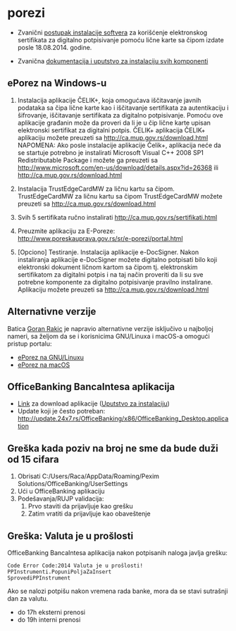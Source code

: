 # porezi

* Zvanični [postupak instalacije softvera](http://www.poreskauprava.gov.rs/e-porezi/portal.html) za korišćenje elektronskog sertifikata za digitalno potpisivanje pomoću lične karte sa čipom izdate posle 18.08.2014. godine.

* Zvanična [dokumentacija i uputstvo za instalaciju svih komponenti](http://ca.mup.gov.rs/dokumentacija.html)

## ePorez na Windows-u

1. Instalacija aplikacije ČELIK+, koja omogućava iščitavanje javnih podataka sa čipa lične karte kao i iščitavanje sertifikata za autentikaciju i šifrovanje, iščitavanje sertifikata za digitalno potpisivanje. Pomoću ove aplikacije građanin može da proveri da li je u čip lične karte upisan elektronski sertifikat za digitalni potpis.
ČELIK+ aplikacija
ČELIK+ aplikaciju možete preuzeti sa http://ca.mup.gov.rs/download.html
NAPOMENA: Ako posle instalacije aplikacije Čelik+, aplikacija neće da se startuje potrebno je instalirati Microsoft Visual C++ 2008 SP1 Redistributable Package i možete ga preuzeti sa http://www.microsoft.com/en-us/download/details.aspx?id=26368 ili http://ca.mup.gov.rs/download.html

2. Instalacija TrustEdgeCardMW za ličnu kartu sa čipom. 
TrustEdgeCardMW za ličnu kartu sa čipom
TrustEdgeCardMW možete preuzeti sa http://ca.mup.gov.rs/download.html

3. Svih 5 sertifikata ručno instalirati http://ca.mup.gov.rs/sertifikati.html

4. Preuzmite aplikaciju za E-Poreze: http://www.poreskauprava.gov.rs/sr/e-porezi/portal.html

5. [Opciono] Testiranje. Instalacija aplikacije e-DocSigner. Nakon instaliranja aplikacije e-DocSigner možete digitalno potpisati bilo koji elektronski dokument ličnom kartom sa čipom tj. elektronskim sertifikatom za digitalni potpis i na taj način proveriti da li su sve potrebne komponente za digitalno potpisivanje pravilno instalirane. Aplikaciju možete preuzeti sa http://ca.mup.gov.rs/download.html

## Alternativne verzije

Batica [Goran Rakic](https://github.com/grakic) je napravio alternativne verzije isključivo u najboljoj nameri, sa željom da se i korisnicima GNU/Linuxa i macOS-a omogući pristup portalu:

* [ePorez na GNU/Linuxu](https://gist.github.com/grakic/32af1e15ec626cae1e5e17e3c146c486)
* [ePorez na macOS](https://gist.github.com/grakic/9a850411c3b9294ff0c226e4f914be35)

## OfficeBanking BancaIntesa aplikacija

* [Link](http://bancaintesa.rs/upload/documents/elektronsk_bankarstvo/InstalacijaOfficeBanking-WinALL.exe) za download aplikacije ([Uputstvo za instalaciju](https://github.com/Aracki/porezi/blob/master/Uputstvo_za_instalaciju_Office_Banking_aplikacije.pdf))
* Update koji je često potreban: http://update.24x7.rs/OfficeBanking/x86/OfficeBanking_Desktop.application

## Greška kada poziv na broj ne sme da bude duži od 15 cifara

1. Obrisati C:/Users/Raca/AppData/Roaming/Pexim Solutions/OfficeBanking/UserSettings
2. Ući u OfficeBanking aplikaciju
3. Podešavanja/RUJP validacija:
    1. Prvo staviti da prijavljuje kao grešku
    2. Zatim vratiti da prijavljuje kao obaveštenje
    
## Greška: Valuta je u prošlosti

OfficeBanking BancaIntesa aplikacija nakon potpisanih naloga javlja grešku:
```
Code Error Code:2014 Valuta je u prošlosti!
PPInstrumenti.PopuniPoljaZaInsert
SprovediPPInstrument
```
Ako se nalozi potpišu nakon vremena rada banke, mora da se stavi sutrašnji dan za valutu.

- do 17h eksterni prenosi
- do 19h interni prenosi
